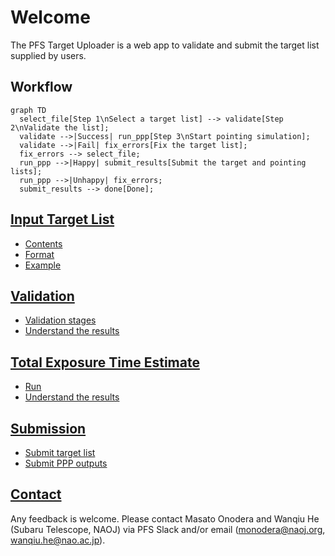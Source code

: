 # Welcome

The PFS Target Uploader is a web app to validate and submit the target list supplied by users.

## Workflow

```mermaid
graph TD
  select_file[Step 1\nSelect a target list] --> validate[Step 2\nValidate the list];
  validate -->|Success| run_ppp[Step 3\nStart pointing simulation];
  validate -->|Fail| fix_errors[Fix the target list];
  fix_errors --> select_file;
  run_ppp -->|Happy| submit_results[Submit the target and pointing lists];
  run_ppp -->|Unhappy| fix_errors;
  submit_results --> done[Done];
```

## [Input Target List](inputs.md)

- [Contents](inputs.md#contents)
- [Format](inputs.md#file-format)
- [Example](inputs.md#example)

## [Validation](validation.md)

- [Validation stages](validation.md#stages)
- [Understand the results](validation.md#results)

## [Total Exposure Time Estimate](PPP.md)

- [Run](PPP.md#run)
- [Understand the results](PPP.md#results)

## [Submission](submission.md)

- [Submit target list](submission.md#submit-the-target-list)
- [Submit PPP outputs](submission.md#submit-the-ppp-outputs)


## [Contact](contact.md)

Any feedback is welcome. Please contact Masato Onodera and Wanqiu He (Subaru Telescope, NAOJ) via PFS Slack and/or email (<monodera@naoj.org>, <wanqiu.he@nao.ac.jp>).
